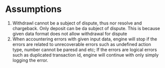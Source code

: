 # Assumptions

1. Withdrawl cannot be a subject of dispute, thus nor resolve and chargeback. Only deposit can be da subject of dispute. This is because given data format does not allow withdrawal for dispute
2. When accountering errors with given input data, engine will stop if the errors are related to unrecoverable errors such as undefined action type, number cannot be paresd and etc; If the errors are logical errors such as duplicated transaction id, engine will continue with only simply logging the error.
